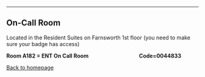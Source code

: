
---

## On-Call Room

Located in the Resident Suites on Farnsworth 1st floor (you need to make sure your badge has access)

**Room A182 = ENT On Call Room                                        Code=0044833**


[Back to homepage](index.html)


